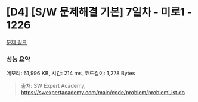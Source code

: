 # [D4] [S/W 문제해결 기본] 7일차 - 미로1 - 1226 

[문제 링크](https://swexpertacademy.com/main/code/problem/problemDetail.do?contestProbId=AV14vXUqAGMCFAYD) 

### 성능 요약

메모리: 61,996 KB, 시간: 214 ms, 코드길이: 1,278 Bytes



> 출처: SW Expert Academy, https://swexpertacademy.com/main/code/problem/problemList.do